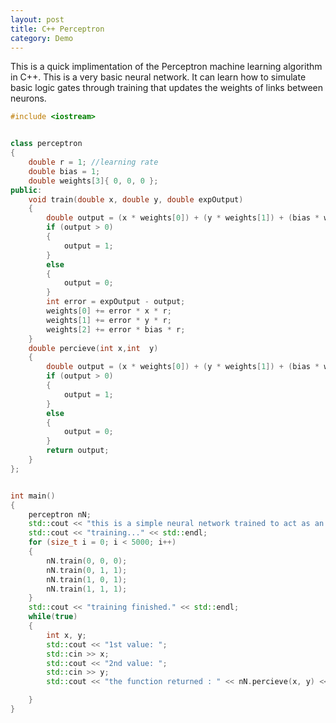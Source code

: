 ```yaml
---
layout: post
title: C++ Perceptron
category: Demo
---
```

This is a quick implimentation of the Perceptron machine learning algorithm in C++. 
This is a very basic neural network. It can learn how to simulate
basic logic gates through training that updates the weights of links between 
neurons.

<!-- more -->

```C++
#include <iostream>


class perceptron
{
    double r = 1; //learning rate
    double bias = 1;
    double weights[3]{ 0, 0, 0 };
public:
    void train(double x, double y, double expOutput)
    {
        double output = (x * weights[0]) + (y * weights[1]) + (bias * weights[2]);
        if (output > 0)
        {
            output = 1;
        }
        else
        {
            output = 0;
        }
        int error = expOutput - output;
        weights[0] += error * x * r;
        weights[1] += error * y * r;
        weights[2] += error * bias * r;
    }
    double percieve(int x,int  y)
    {
        double output = (x * weights[0]) + (y * weights[1]) + (bias * weights[2]);
        if (output > 0)
        {
            output = 1;
        }
        else
        {
            output = 0;
        }
        return output;
    }
};


int main()
{
    perceptron nN;
    std::cout << "this is a simple neural network trained to act as an inclusive OR gate" << std::endl;
    std::cout << "training..." << std::endl;
    for (size_t i = 0; i < 5000; i++)
    {
        nN.train(0, 0, 0);
        nN.train(0, 1, 1);
        nN.train(1, 0, 1);
        nN.train(1, 1, 1);
    }
    std::cout << "training finished." << std::endl;
    while(true)
    {
        int x, y;
        std::cout << "1st value: ";
        std::cin >> x;
        std::cout << "2nd value: ";
        std::cin >> y;
        std::cout << "the function returned : " << nN.percieve(x, y) << std::endl;

    }
}
```
